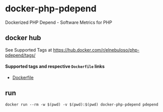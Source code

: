 # docker-php-pdepend

Dockerized PHP Depend - Software Metrics for PHP

## docker hub

See Supported Tags at https://hub.docker.com/r/elnebuloso/php-pdepend/tags/

#### Supported tags and respective `Dockerfile` links

- [Dockerfile](https://github.com/elnebuloso/docker-php-pdepend/blob/master/Dockerfile)

## run

```
docker run --rm -w $(pwd) -v $(pwd):$(pwd) docker-php-pdepend pdepend
```